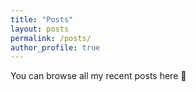 ```yaml
---
title: "Posts"
layout: posts
permalink: /posts/
author_profile: true
---
```


You can browse all my recent posts here 💫